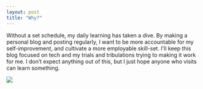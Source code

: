 ```yaml
---
layout: post
title: "Why?"
---
```


Without a set schedule, my daily learning has taken a dive. By making a personal blog and posting regularly, I want to be more accountable for my self-improvement, and cultivate a more employable skill-set. I'll keep this blog focused on tech and my trials and tribulations trying to making it work for me. I don’t expect anything out of this, but I just hope anyone who visits can learn something.

![]({{site.baseurl}}/assets/2018-04-07-why/post.png)